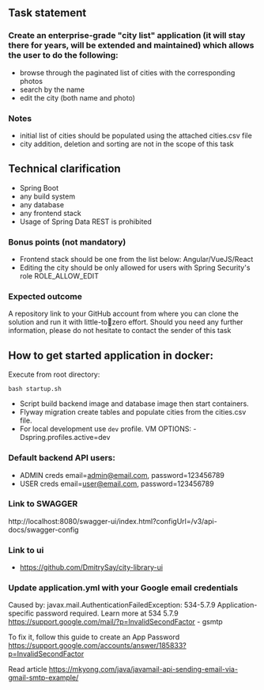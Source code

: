 ## Task statement

### Create an enterprise-grade "city list" application (it will stay there for years, will be extended and maintained) which allows the user to do the following:

- browse through the paginated list of cities with the corresponding photos
- search by the name
- edit the city (both name and photo)

### Notes

- initial list of cities should be populated using the attached cities.csv file
- city addition, deletion and sorting are not in the scope of this task

## Technical clarification

- Spring Boot
- any build system
- any database
- any frontend stack
- Usage of Spring Data REST is prohibited

### Bonus points (not mandatory)

- Frontend stack should be one from the list below:
  Angular/VueJS/React
- Editing the city should be only allowed for users with Spring Security's role ROLE_ALLOW_EDIT

### Expected outcome

A repository link to your GitHub account from where you can clone the solution and run it with little-tozero effort.
Should you need any further information, please do not hesitate to contact the sender of this task

## How to get started application in docker:

Execute from root directory:

```
bash startup.sh
```

- Script build backend image and database image then start containers.
- Flyway migration create tables and populate cities from the cities.csv file.
- For local development use `dev` profile. VM OPTIONS: -Dspring.profiles.active=dev

### Default backend API users:

- ADMIN creds email=admin@email.com, password=123456789
- USER creds email=user@email.com, password=123456789

### Link to SWAGGER 
http://localhost:8080/swagger-ui/index.html?configUrl=/v3/api-docs/swagger-config

### Link to ui
- https://github.com/DmitrySay/city-library-ui

### Update application.yml with your Google email credentials

Caused by: javax.mail.AuthenticationFailedException: 534-5.7.9 
Application-specific password required. Learn more at
534 5.7.9  https://support.google.com/mail/?p=InvalidSecondFactor - gsmtp

To fix it, follow this guide to create an App Password
https://support.google.com/accounts/answer/185833?p=InvalidSecondFactor

Read article
https://mkyong.com/java/javamail-api-sending-email-via-gmail-smtp-example/
